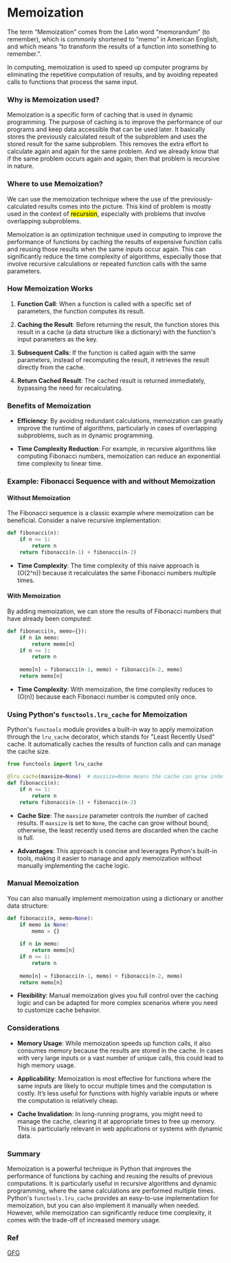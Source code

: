 # Memoization
The term “Memoization” comes from the Latin word “memorandum” (to remember), which is commonly shortened to “memo” in American English, and which means “to transform the results of a function into something to remember.”.

In computing, memoization is used to speed up computer programs by eliminating the repetitive computation of results, and by avoiding repeated calls to functions that process the same input.

### Why is Memoization used?
Memoization is a specific form of caching that is used in dynamic programming. The purpose of caching is to improve the performance of our programs and keep data accessible that can be used later. It basically stores the previously calculated result of the subproblem and uses the stored result for the same subproblem. This removes the extra effort to calculate again and again for the same problem. And we already know that if the same problem occurs again and again, then that problem is recursive in nature.

### Where to use Memoization?
We can use the memoization technique where the use of the previously-calculated results comes into the picture. This kind of problem is mostly used in the context of <mark>recursion</mark>, especially with problems that involve overlapping subproblems.

Memoization is an optimization technique used in computing to improve the performance of functions by caching the results of expensive function calls and reusing those results when the same inputs occur again. This can significantly reduce the time complexity of algorithms, especially those that involve recursive calculations or repeated function calls with the same parameters.

### How Memoization Works

1. **Function Call**: When a function is called with a specific set of parameters, the function computes its result.
  
2. **Caching the Result**: Before returning the result, the function stores this result in a cache (a data structure like a dictionary) with the function's input parameters as the key.

3. **Subsequent Calls**: If the function is called again with the same parameters, instead of recomputing the result, it retrieves the result directly from the cache.

4. **Return Cached Result**: The cached result is returned immediately, bypassing the need for recalculating.

### Benefits of Memoization

- **Efficiency**: By avoiding redundant calculations, memoization can greatly improve the runtime of algorithms, particularly in cases of overlapping subproblems, such as in dynamic programming.

- **Time Complexity Reduction**: For example, in recursive algorithms like computing Fibonacci numbers, memoization can reduce an exponential time complexity to linear time.

### Example: Fibonacci Sequence with and without Memoization

#### Without Memoization

The Fibonacci sequence is a classic example where memoization can be beneficial. Consider a naive recursive implementation:

```python
def fibonacci(n):
    if n <= 1:
        return n
    return fibonacci(n-1) + fibonacci(n-2)
```

- **Time Complexity**: The time complexity of this naive approach is \(O(2^n)\) because it recalculates the same Fibonacci numbers multiple times.

#### With Memoization

By adding memoization, we can store the results of Fibonacci numbers that have already been computed:

```python
def fibonacci(n, memo={}):
    if n in memo:
        return memo[n]
    if n <= 1:
        return n
    
    memo[n] = fibonacci(n-1, memo) + fibonacci(n-2, memo)
    return memo[n]
```

- **Time Complexity**: With memoization, the time complexity reduces to \(O(n)\) because each Fibonacci number is computed only once.

### Using Python's `functools.lru_cache` for Memoization

Python's `functools` module provides a built-in way to apply memoization through the `lru_cache` decorator, which stands for "Least Recently Used" cache. It automatically caches the results of function calls and can manage the cache size.

```python
from functools import lru_cache

@lru_cache(maxsize=None)  # maxsize=None means the cache can grow indefinitely
def fibonacci(n):
    if n <= 1:
        return n
    return fibonacci(n-1) + fibonacci(n-2)
```

- **Cache Size**: The `maxsize` parameter controls the number of cached results. If `maxsize` is set to `None`, the cache can grow without bound; otherwise, the least recently used items are discarded when the cache is full.

- **Advantages**: This approach is concise and leverages Python's built-in tools, making it easier to manage and apply memoization without manually implementing the cache logic.

### Manual Memoization

You can also manually implement memoization using a dictionary or another data structure:

```python
def fibonacci(n, memo=None):
    if memo is None:
        memo = {}
        
    if n in memo:
        return memo[n]
    if n <= 1:
        return n
    
    memo[n] = fibonacci(n-1, memo) + fibonacci(n-2, memo)
    return memo[n]
```

- **Flexibility**: Manual memoization gives you full control over the caching logic and can be adapted for more complex scenarios where you need to customize cache behavior.

### Considerations

- **Memory Usage**: While memoization speeds up function calls, it also consumes memory because the results are stored in the cache. In cases with very large inputs or a vast number of unique calls, this could lead to high memory usage.

- **Applicability**: Memoization is most effective for functions where the same inputs are likely to occur multiple times and the computation is costly. It’s less useful for functions with highly variable inputs or where the computation is relatively cheap.

- **Cache Invalidation**: In long-running programs, you might need to manage the cache, clearing it at appropriate times to free up memory. This is particularly relevant in web applications or systems with dynamic data.

### Summary

Memoization is a powerful technique in Python that improves the performance of functions by caching and reusing the results of previous computations. It is particularly useful in recursive algorithms and dynamic programming, where the same calculations are performed multiple times. Python's `functools.lru_cache` provides an easy-to-use implementation for memoization, but you can also implement it manually when needed. However, while memoization can significantly reduce time complexity, it comes with the trade-off of increased memory usage.

### Ref
[GFG](https://www.geeksforgeeks.org/what-is-memoization-a-complete-tutorial/)